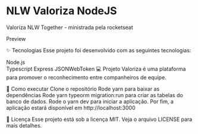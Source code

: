 # NLW Valoriza NodeJS

Valoriza
NLW Together - ministrada pela rocketseat

Preview

✨ Tecnologias
Esse projeto foi desenvolvido com as seguintes tecnologias:

Node.js<br />
Typescript
Express
JSONWebToken
💻 Projeto
Valoriza é uma plataforma para promover o reconhecimento entre companheiros de equipe.

🚀 Como executar
Clone o repositório
Rode yarn para baixar as dependências
Rode yarn typeorm migration:run para criar as tabelas do banco de dados.
Rode o yarn dev para iniciar a aplicação.
Por fim, a aplicação estará disponível em http://localhost:3000

📄 Licença
Esse projeto está sob a licença MIT. Veja o arquivo LICENSE para mais detalhes.

